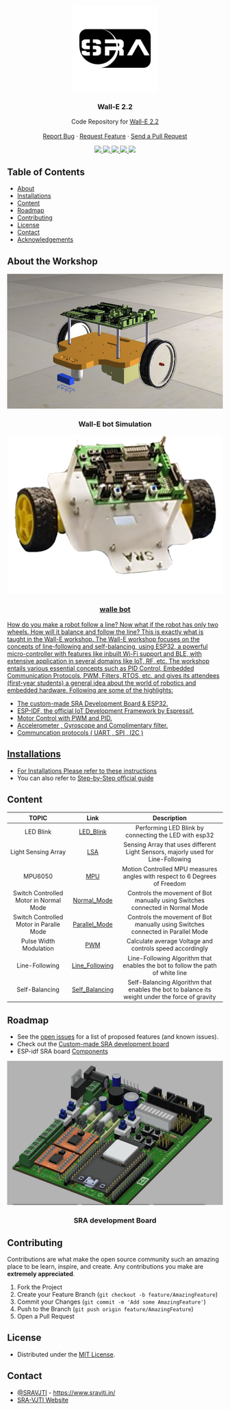 <p align="center">
  <img src="documentation/images/logo.png"/>
  
  <h3 align="center"> Wall-E 2.2 </h3>
  <p align="center">
    Code Repository for <a href="https://github.com/SRA-VJTI/Wall-E_v2.2-beta">Wall-E 2.2</a>
    <br />
    <br />
    <a href="https://github.com/SRA-VJTI/Wall-E_v2.2-beta/issues">Report Bug</a>
    ·
    <a href="https://github.com/SRA-VJTI/Wall-E_v2.2-beta/issues">Request Feature</a>
    ·
    <a href="https://github.com/SRA-VJTI/Wall-E_v2.2-beta/pulls">Send a Pull Request</a>
  </p>
 </p>
 
 <p align="center">
  
  <a href="https://github.com/SRA-VJTI/Wall-E_v2.2-beta/network/members">
    <img src="https://img.shields.io/github/forks/SRA-VJTI/Wall-E_v2.2-beta">
  </a>
  <a href="https://github.com/SRA-VJTI/Wall-E_v2.2-beta/stargazers">
    <img src="https://img.shields.io/github/stars/SRA-VJTI/Wall-E_v2.2-beta">
  </a>
  <a href="https://github.com/SRA-VJTI/Wall-E_v2.2-beta/issues">
    <img src="https://img.shields.io/github/issues/SRA-VJTI/Wall-E_v2.2-beta">
  </a>
  <a href="https://github.com/SRA-VJTI/Wall-E_v2.2-beta/blob/master/LICENSE">
    <img src="https://img.shields.io/github/license/SRA-VJTI/Wall-E_v2.2-beta">
  </a>
  <a href="https://linkedin.com/in/sra-vjti">
    <img src="https://img.shields.io/badge/-LinkedIn-black.svg?logo=linkedin&colorB=555">
  </a>
</p>

## Table of Contents

- [About](#about-the-workshop)
- [Installations](#installations)
- [Content](#content)
- [Roadmap](#roadmap)
- [Contributing](#contributing)
- [License](#license)
- [Contact](#contact)
- [Acknowledgements](#acknowledgements)

## About the Workshop
<p align="center">
  <img src="documentation/images/wall_E_bot.JPG"/>
  <h3 align="center"> Wall-E bot Simulation </h3>
</p>
<p align="center">
  <img src="documentation/images/walle bot.png"/>
  <a href="#https://github.com/MOLOCH-dev/Wall-E-Sim">
    <h3 align="center"> walle bot </h3>
 </p>

How do you make a robot follow a line? Now what if the robot has only two wheels. How will it balance and follow the line? This is exactly what is taught in the Wall-E workshop.
The Wall-E workshop focuses on the concepts of line-following and self-balancing, using ESP32, a powerful micro-controller with features like inbuilt Wi-Fi support and BLE, with extensive application in several domains like IoT, RF, etc. The workshop entails various essential concepts such as PID Control, Embedded Communication Protocols, PWM, Filters, RTOS, etc. and gives its attendees (first-year students) a general idea about the world of robotics and embedded hardware. Following are some of the highlights:
- The custom-made SRA Development Board & ESP32.
- ESP-IDF, the official IoT Development Framework by Espressif.
- Motor Control with PWM and PID.
- Accelerometer , Gyroscope and Complimentary filter.
- Communcation protocols ( UART , SPI , I2C )


## Installations

- For Installations Please refer to [these instructions](Installations.md)
- You can also refer to [Step-by-Step official guide](https://docs.espressif.com/projects/esp-idf/en/latest/esp32/get-started/#installation-step-by-step)

## Content

|                  TOPIC                  |                                                        Link                                                         |                                          Description                                           |
| :-------------------------------------: | :-----------------------------------------------------------------------------------------------------------------: | :--------------------------------------------------------------------------------------------: |
|                LED Blink                |              [LED_Blink](https://github.com/SRA-VJTI/Wall-E_v2.2-beta/blob/dev/1_led_blink/README.md)               |                     Performing LED Blink by connecting the LED with esp32                      |
|           Light Sensing Array           |                    [LSA](https://github.com/SRA-VJTI/Wall-E_v2.2-beta/blob/dev/2_LSA/README.md)                     |        Sensing Array that uses different Light Sensors, majorly used for Line-Following        |
|                 MPU6050                 |                    [MPU](https://github.com/SRA-VJTI/Wall-E_v2.2-beta/blob/dev/3_MPU/README.md)                     |           Motion Controlled MPU measures angles with respect to 6 Degrees of Freedom           |
| Switch Controlled Motor in Normal Mode  |   [Normal_Mode](https://github.com/SRA-VJTI/Wall-E_v2.2-beta/blob/dev/4_switch_controlled_motor_normal/readme.md)   |         Controls the movement of Bot manually using Switches connected in Normal Mode          |
| Switch Controlled Motor in Paralle Mode | [Parallel_Mode](https://github.com/SRA-VJTI/Wall-E_v2.2-beta/blob/dev/5_switch_controlled_motor_parallel/README.md) |        Controls the movement of Bot manually using Switches connected in Parallel Mode         |
|         Pulse Width Modulation          |                    [PWM](https://github.com/SRA-VJTI/Wall-E_v2.2-beta/blob/dev/6_PWM/README.md)                     |                    Calculate average Voltage and controls speed accordingly                    |
|             Line-Following              |              [Line_Following](https://github.com/SRA-VJTI/Wall-E_v2.2-beta/tree/dev/7_line_following)               |         Line-Following Algorithm that enables the bot to follow the path of white line         |
|             Self-Balancing              |         [Self_Balancing](https://github.com/SRA-VJTI/Wall-E_v2.2-beta/blob/dev/8_self_balancing/README.md)          | Self-Balancing Algorithm that enables the bot to balance its weight under the force of gravity |

<!-- ROADMAP -->

## Roadmap

- See the [open issues](https://github.com/SRA-VJTI/Wall-E_v2.2-beta/issues) for a list of proposed features (and known issues).
- Check out the [Custom-made SRA development board](https://github.com/SRA-VJTI/sra-board-hardware-design)
- ESP-idf SRA board [Components](https://sravjti.tech/sra-board-component/)
<p align="center">
  <img src="documentation/images/sra_board.png"/>
  <h3 align="center"> SRA development Board </h3>
  </p>

<!-- CONTRIBUTING -->

## Contributing

Contributions are what make the open source community such an amazing place to be learn, inspire, and create. Any contributions you make are **extremely appreciated**.

1. Fork the Project
2. Create your Feature Branch (`git checkout -b feature/AmazingFeature`)
3. Commit your Changes (`git commit -m 'Add some AmazingFeature'`)
4. Push to the Branch (`git push origin feature/AmazingFeature`)
5. Open a Pull Request

<!-- LICENSE -->

## License

- Distributed under the [MIT License](https://github.com/SRA-VJTI/Wall-E_v2.2-beta/blob/main/LICENSE).

<!-- CONTACT -->

## Contact

- [@SRAVJTI](https://twitter.com/SRAVJTI) - https://www.sravjti.in/
- [SRA-VJTI Website](https://www.sravjti.in/contact-us)


[forks-shield]:https://img.shields.io/github/forks/SRA-VJTI/Wall-E_v2.2-beta
[forks-url]: https://github.com/HarshShah03325/Wall-E_v2.2-beta/network/members
[stars-shield]: https://img.shields.io/github/stars/SRA-VJTI/Wall-E_v2.2-beta
[stars-url]: https://github.com/SRA-VJTI/Wall-E_v2.2-beta/stargazers
[issues-shield]: https://img.shields.io/github/issues/SRA-VJTI/Wall-E_v2.2-beta
[issues-url]: https://github.com/SRA-VJTI/Wall-E_v2.2-beta/issues
[license-shield]: https://img.shields.io/github/license/SRA-VJTI/Wall-E_v2.2-beta
[license-url]: https://github.com/SRA-VJTI/Wall-E_v2.2-beta/blob/master/LICENSE



